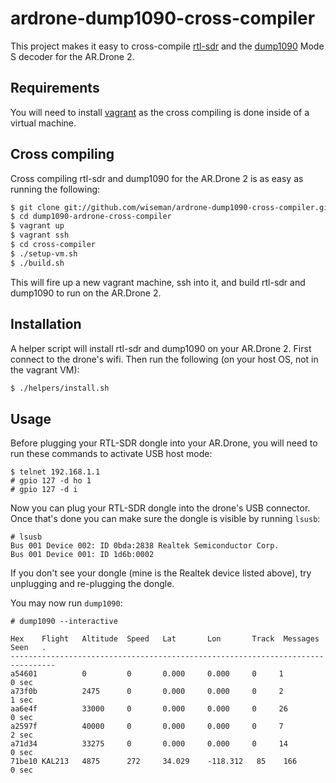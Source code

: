 # ardrone-dump1090-cross-compiler

This project makes it easy to cross-compile
[rtl-sdr](http://sdr.osmocom.org/trac/wiki/rtl-sdr) and the
[dump1090](https://github.com/antirez/dump1090) Mode S decoder for the
AR.Drone 2.

## Requirements

You will need to install [vagrant](http://vagrantup.com/) as the cross
compiling is done inside of a virtual machine.

## Cross compiling

Cross compiling rtl-sdr and dump1090 for the AR.Drone 2 is as easy as
running the following:

```bash
$ git clone git://github.com/wiseman/ardrone-dump1090-cross-compiler.git
$ cd dump1090-ardrone-cross-compiler
$ vagrant up
$ vagrant ssh
$ cd cross-compiler
$ ./setup-vm.sh
$ ./build.sh
```

This will fire up a new vagrant machine, ssh into it, and build
rtl-sdr and dump1090 to run on the AR.Drone 2.

## Installation

A helper script will install rtl-sdr and dump1090 on your AR.Drone 2.
First connect to the drone's wifi.  Then run the following (on your host OS, not in the vagrant VM):

```bash
$ ./helpers/install.sh
```

## Usage

Before plugging your RTL-SDR dongle into your AR.Drone, you will need
to run these commands to activate USB host mode:

```
$ telnet 192.168.1.1
# gpio 127 -d ho 1
# gpio 127 -d i
```

Now you can plug your RTL-SDR dongle into the drone's USB connector.
Once that's done you can make sure the dongle is visible by running
`lsusb`:

```
# lsusb
Bus 001 Device 002: ID 0bda:2838 Realtek Semiconductor Corp. 
Bus 001 Device 001: ID 1d6b:0002  
```

If you don't see your dongle (mine is the Realtek device listed
above), try unplugging and re-plugging the dongle.

You may now run `dump1090`:

```
# dump1090 --interactive

Hex    Flight   Altitude  Speed   Lat       Lon       Track  Messages Seen   .
--------------------------------------------------------------------------------
a54601          0         0       0.000     0.000     0     1         0 sec
a73f0b          2475      0       0.000     0.000     0     2         1 sec
aa6e4f          33000     0       0.000     0.000     0     26        0 sec
a2597f          40000     0       0.000     0.000     0     7         2 sec
a71d34          33275     0       0.000     0.000     0     14        0 sec
71be10 KAL213   4875      272     34.029    -118.312   85    166       0 sec
```
